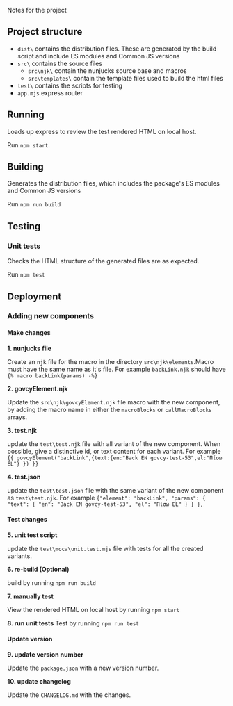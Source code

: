 Notes for the project

## Project structure

- `dist\` contains the distribution files. These are generated by the build script and include ES modules and Common JS versions  
- `src\` contains the source files  
    - `src\njk\` contain the nunjucks source base and macros
    - `src\templates\` contain the template files used to build the html files
- `test\` contains the scripts for testing 
- `app.mjs` express router 

## Running
Loads up express to review the test rendered HTML on local host.

Run `npm start`.

## Building

Generates the distribution files, which includes the package's ES modules and Common JS versions  

Run `npm run build`

## Testing
### Unit tests
Checks the HTML structure of the generated files are as expected.

Run `npm test`

## Deployment

### Adding new components
#### Make changes
**1. nunjucks file**

Create an `njk` file for the macro in the directory `src\njk\elements`.Macro must have the same name as it's file. For example `backLink.njk` should have `{% macro backLink(params) -%}`

**2. govcyElement.njk**

Update the `src\njk\govcyElement.njk` file macro with the new component, by adding the macro name in either the `macroBlocks` or `callMacroBlocks` arrays.

**3. test.njk**

update the `test\test.njk` file with all variant of the new component. When possible, give a distinctive id, or text content for each variant. For example `{{ govcyElement("backLink",{text:{en:"Back EN govcy-test-53",el:"Πίσω EL"} }) }}`

**4. test.json**

update the `test\test.json` file with the same variant of the new component as `test\test.njk`. For example `{"element": "backLink", "params": { "text": { "en": "Back EN govcy-test-53", "el": "Πίσω EL" } } },`

#### Test changes
**5. unit test script**

update the `test\moca\unit.test.mjs` file with tests for all the created variants. 

**6. re-build (Optional)**

 build by running `npm run build`

**7. manually test**

View the rendered HTML on local host by running `npm start`

**8. run unit tests**
Test by running `npm run test`

#### Update version

**9. update version number**

Update the `package.json` with a new version number.

**10. update changelog**

Update the `CHANGELOG.md` with the changes.